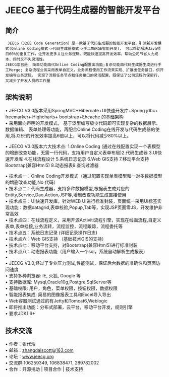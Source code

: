 JEECG 基于代码生成器的智能开发平台
===============
简介
-----------------------------------
     JEECG（J2EE Code Generation）是一款基于代码生成器的智能开发平台，引领新开发模式(Online Coding模式->代码生成器模式->手工MERGE智能开发)， 可以帮助解决Java项目60%的重复工作，让开发更多关注业务逻辑。既能快速提高开发效率，帮助公司节省人力成本，同时又不失灵活性。 
    JEECG宗旨是: 简单功能由代Online Coding配置出功能;复杂功能由代码生成器生成进行手工Merge; 复杂流程业务采用表单自定义，业务流程使用工作流来实现、扩展出任务接口，供开发编写业务逻辑。 实现了流程任务节点和任务接口的灵活配置，既保证了公司流程的保密行，又减少了开发人员的工作量

架构说明
-----------------------------------
•	JEECG V3.0版本采用SpringMVC+Hibernate+UI快速开发库+Spring jdbc+ freemarker+ Highcharts+ bootstrap+Ehcache 的基础架构</br>
•	采用面向声明的开发模式， 基于泛型编写极少代码即可实现复杂的数据展示、数据编辑、
表单处理等功能，再配合Online Coding在线开发与代码生成器的使用,将J2EE的开发效率提高6倍以上，可以将代码减少80%以上。</br>

•	JEECG V3.0版本六大技术点: 1.Online Coding (通过在线配置实现一个表模型的增删改查功能，无需一行代码，支持用户自定义表单布局)2.代码生成器 3.UI快速开发库 4.在线流程设计 5.系统日志记录 6.Web GIS支持 7.移动平台支持Bootstrap(兼容Html5) 8.动态报表9.查询过滤器</br>

•	技术点一：Online Coding开发模式（通过配置实现单表模型和一对多数据模型的增删改查功能,No 代码） </br>
•	技术点二：代码生成器，支持多种数据模型,根据表生成对应的Entity,Service,Dao,Action,JSP等,增删改查功能生成直接使用</br>
•	技术点三：UI快速开发库，针对WEB UI进行标准封装，页面统一采用UI标签实现功能：数据datagrid,表单校验,Popup,Tab等，实现JSP页面零JS，开发维护非常高效</br>
•	技术点四：在线流程定义，采用开源Activiti流程引擎，实现在线画流程,自定义表单,表单挂接,业务流转，流程监控，流程跟踪，流程委托等</br>
•	技术点五：系统日志记录 (详细记录操作日志)</br>
•	技术点六：Web GIS支持 （基础技术GIS的支持）</br>
•	技术点七：移动平台支持，对Bootstrap(兼容Html5)进行标准封装 </br>
•	技术点八：动态报表功能（用户输入一个sql，系统自动解析生成报表）</br>
•	
•	JEECG V3.0,经过了专业压力测试,性能测试，保证后台数据的准确性和页面访问速度</br>
•	支持多种浏览器: IE, 火狐, Google 等</br>
•	支持数据库: Mysql,Oracle10g,Postgre,SqlServer等</br>
•	基础权限: 用户，角色，菜单权限，按钮权限，数据权限</br>
•	智能报表集成: 简易的图像报表工具和Excel导入导出</br>
•	Web容器测试通过的有Jetty和Tomcat6,Weblogic</br>
•	即将推出功能：分布式部署，云平台，移动平台开发，规则引擎</br>
•	要求JDK1.6+</br>


技术交流
-----------------------------------
•	作者：张代浩</br>
•	邮箱：zhangdaiscott@163.com</br>
•	论坛：www.jeecg.org</br>
•	交流群:106259349, 106838471, 289782002</br>
•	合作：开源捐助 | 项目合作 | 技术支持</br>

